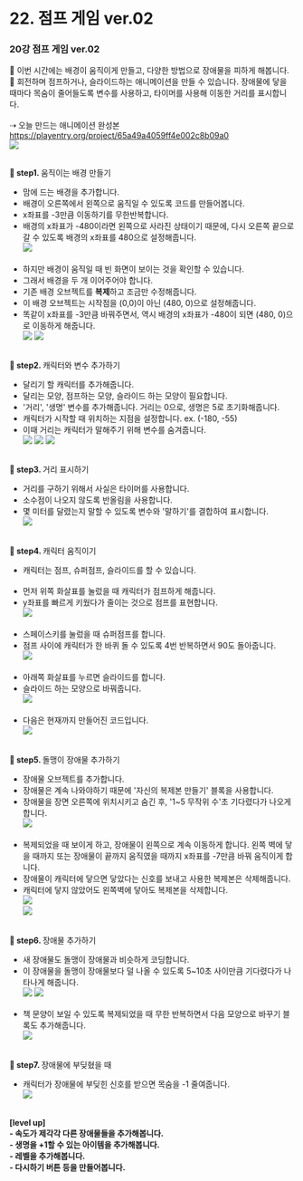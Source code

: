 # 22. 점프 게임 ver.02
<h3>20강 점프 게임 ver.02</h3>

🙂 이번 시간에는 배경이 움직이게 만들고, 다양한 방법으로 장애물을 피하게 해봅니다. <br>
🚩 회전하며 점프하거나, 슬라이드하는 애니메이션을 만들 수 있습니다. 장애물에 닿을 때마다 목숨이 줄어들도록 변수를 사용하고, 타이머를 사용해 이동한 거리를 표시합니다.<br><br>
⇢ 오늘 만드는 애니메이션 완성본<br>
<a href="https://playentry.org/project/65a49a4059ff4e002c8b09a0"> https://playentry.org/project/65a49a4059ff4e002c8b09a0 <br>
![](img/20_점프게임ver02/20_1.png) <br><br>

<b>🧩 step1. </b> 움직이는 배경 만들기 <br>
- 맘에 드는 배경을 추가합니다.
- 배경이 오른쪽에서 왼쪽으로 움직일 수 있도록 코드를 만들어봅니다.
- x좌표를 -3만큼 이동하기를 무한반복합니다.
- 배경의 x좌표가 -480이라면 왼쪽으로 사라진 상태이기 때문에, 다시 오른쪽 끝으로 갈 수 있도록 배경의 x좌표를 480으로 설정해줍니다.<br>
![](img/20_점프게임ver02/20_2.png)<br><br>
- 하지만 배경이 움직일 때 빈 화면이 보이는 것을 확인할 수 있습니다.
- 그래서 배경을 두 개 이어주어야 합니다.
- 기존 배경 오브젝트를 <b>복제</b>하고 조금만 수정해줍니다.
- 이 배경 오브젝트는 시작점을 (0,0)이 아닌 (480, 0)으로 설정해줍니다.
- 똑같이 x좌표를 -3만큼 바꿔주면서, 역시 배경의 x좌표가 -480이 되면 (480, 0)으로 이동하게 해줍니다.<br>
![](img/20_점프게임ver02/20_3.png) ![](img/20_점프게임ver02/20_4.png)<br><br>

<b>🧩 step2. </b> 캐릭터와 변수 추가하기 <br>
- 달리기 할 캐릭터를 추가해줍니다.
- 달리는 모양, 점프하는 모양, 슬라이드 하는 모양이 필요합니다.
- '거리', '생명' 변수를 추가해줍니다. 거리는 0으로, 생명은 5로 초기화해줍니다.
- 캐릭터가 시작할 때 위치하는 지점을 설정합니다. ex. (-180, -55)
- 이때 거리는 캐릭터가 말해주기 위해 변수를 숨겨줍니다.<br>
![](img/20_점프게임ver02/20_5.png)
![](img/20_점프게임ver02/20_6.png)
![](img/20_점프게임ver02/20_7.png) <br><br>

<b>🧩 step3. </b> 거리 표시하기 <br>
- 거리를 구하기 위해서 사실은 타이머를 사용합니다.
- 소수점이 나오지 않도록 반올림을 사용합니다.
- 몇 미터를 달렸는지 말할 수 있도록 변수와 '말하기'를 결합하여 표시합니다. <br>
![](img/20_점프게임ver02/20_8.png) <br><br>

<b>🧩 step4. </b> 캐릭터 움직이기 <br>
- 캐릭터는 점프, 슈퍼점프, 슬라이드를 할 수 있습니다.<br><br>
- 먼저 위쪽 화살표를 눌렀을 때 캐릭터가 점프하게 해줍니다.
- y좌표를 빠르게 키웠다가 줄이는 것으로 점프를 표현합니다. <br>
![](img/20_점프게임ver02/20_9.png)<br><br>
- 스페이스키를 눌렀을 때 슈퍼점프를 합니다.
- 점프 사이에 캐릭터가 한 바퀴 돌 수 있도록 4번 반복하면서 90도 돌아줍니다.<br>
![](img/20_점프게임ver02/20_10.png)<br><br>
- 아래쪽 화살표를 누르면 슬라이드를 합니다.
- 슬라이드 하는 모양으로 바꿔줍니다.<br>
![](img/20_점프게임ver02/20_11.png)<br><br>
- 다음은 현재까지 만들어진 코드입니다. <br>
![](img/20_점프게임ver02/20_12.png) <br><br>

<b>🧩 step5. </b> 돌맹이 장애물 추가하기 <br>
- 장애물 오브젝트를 추가합니다.
- 장애물은 계속 나와야하기 때문에 '자신의 복제본 만들기' 블록을 사용합니다.
- 장애물을 장면 오른쪽에 위치시키고 숨긴 후, '1~5 무작위 수'초 기다렸다가 나오게 합니다.<br>
![](img/20_점프게임ver02/20_15.png) <br><br>
- 복제되었을 때 보이게 하고, 장애물이 왼쪽으로 계속 이동하게 합니다. 왼쪽 벽에 닿을 때까지 또는 장애물이 끝까지 움직였을 때까지 x좌표를 -7만큼 바꿔 움직이게 합니다.
- 장애물이 캐릭터에 닿으면 닿았다는 신호를 보내고 사용한 복제본은 삭제해줍니다. 
- 캐릭터에 닿지 않았어도 왼쪽벽에 닿아도 복제본을 삭제합니다.<br>
![](img/20_점프게임ver02/20_13.png) <br>
![](img/20_점프게임ver02/20_14.png)<br><br>

<b>🧩 step6. </b> 장애물 추가하기 <br>
- 새 장애물도 돌맹이 장애물과 비슷하게 코딩합니다.
- 이 장애물을 돌맹이 장애물보다 덜 나올 수 있도록 5~10초 사이만큼 기다렸다가 나타나게 해줍니다.<br>
![](img/20_점프게임ver02/20_16.png) ![](img/20_점프게임ver02/20_17.png)<br><br>
- 책 문양이 보일 수 있도록 복제되었을 때 무한 반복하면서 다음 모양으로 바꾸기 블록도 추가해줍니다.<br>
![](img/20_점프게임ver02/20_18.png)<br><br>

<b>🧩 step7. </b> 장애물에 부딪혔을 때 <br>
- 캐릭터가 장애물에 부딪힌 신호를 받으면 목숨을 -1 줄여줍니다.<br>
![](img/20_점프게임ver02/20_19.png)<br><br>

<b>
[level up] <br>
- 속도가 제각각 다른 장애물들을 추가해봅니다.<br>
- 생명을 +1할 수 있는 아이템을 추가해봅니다.<br>
- 레벨을 추가해봅니다. <br>
- 다시하기 버튼 등을 만들어봅니다.
</b>
